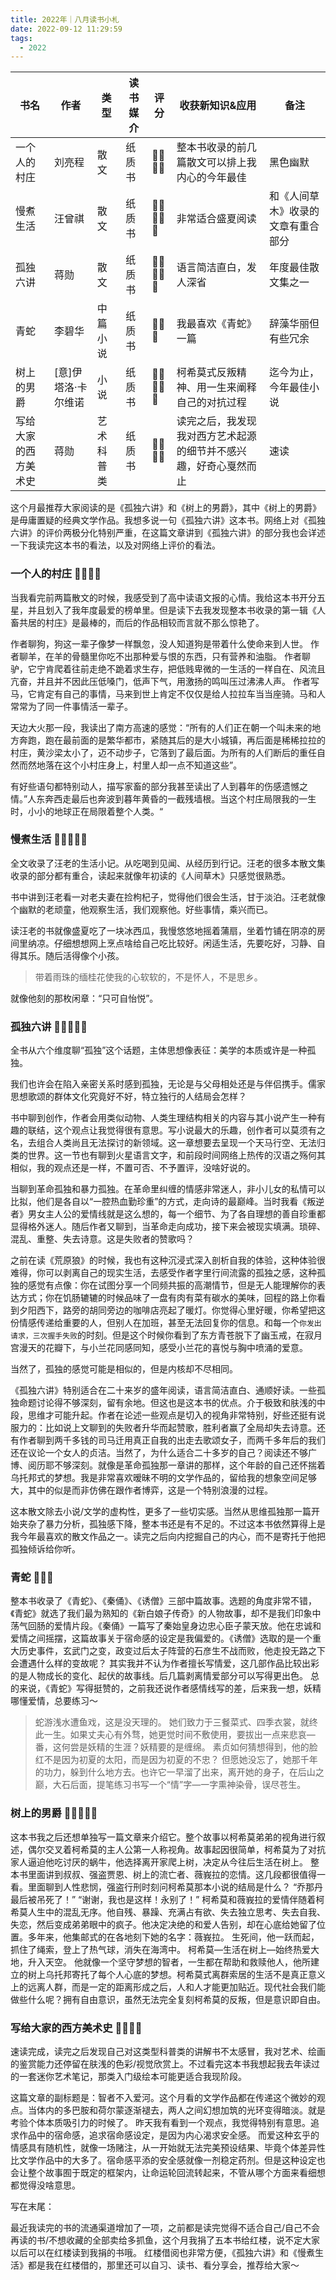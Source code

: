 ```yaml
---
title: 2022年｜八月读书小札
date: 2022-09-12 11:29:59
tags:
  - 2022
---
```


| 书名 | 作者 | 类型 | 读书媒介 | 评分 | 收获新知识&应用 | 备注 |
| --- | --- | --- | --- | --- | --- | --- |
| 一个人的村庄 | 刘亮程 | 散文 | 纸质书 | 🌟🌟🌟🌟 | 整本书收录的前几篇散文可以排上我内心的今年最佳 | 黑色幽默 |
| 慢煮生活 | 汪曾祺 | 散文 | 纸质书 | 🌟🌟🌟🌟🌟 | 非常适合盛夏阅读 | 和《人间草木》收录的文章有重合部分 |
| 孤独六讲 | 蒋勋 | 散文 | 纸质书 | 🌟🌟🌟🌟🌟 | 语言简洁直白，发人深省 | 年度最佳散文集之一 |
| 青蛇 | 李碧华 | 中篇小说 | 纸质书 | 🌟🌟🌟 | 我最喜欢《青蛇》一篇 | 辞藻华丽但有些冗余 |
| 树上的男爵 | [意]伊塔洛·卡尔维诺 | 小说 | 纸质书 | 🌟🌟🌟🌟🌟 | 柯希莫式反叛精神、用一生来阐释自己的对抗过程 | 迄今为止，今年最佳小说 |
| 写给大家的西方美术史 | 蒋勋 | 艺术科普类 | 纸质书 | 🌟🌟🌟🌟 | 读完之后，我发现我对西方艺术起源的细节并不感兴趣，好奇心戛然而止 | 速读 |

这个月最推荐大家阅读的是《孤独六讲》和《树上的男爵》，其中《树上的男爵》是毋庸置疑的经典文学作品。我想多说一句《孤独六讲》这本书。网络上对《孤独六讲》的评价两极分化特别严重，在这篇文章讲到《孤独六讲》的部分我也会详述一下我读完这本书的看法，以及对网络上评价的看法。

### 一个人的村庄 🌟🌟🌟🌟

当我看完前两篇散文的时候，我感受到了高中读语文报的心情。我给这本书开分五星，并且划入了我年度最爱的榜单里。但是读下去我发现整本书收录的第一辑《人畜共居的村庄》是最棒的，而后的作品相较而言就不那么惊艳了。

作者聊狗，狗这一辈子像梦一样飘忽，没人知道狗是带着什么使命来到人世。
作者聊羊，在羊的骨髓里你吃不出那种爱与恨的东西，只有营养和油脂。
作者聊驴，它宁肯爬着往前走绝不跪着求生存，把低贱卑微的一生活的一样自在、风流且亢奋，并且并不因此压低嗓门，低声下气，用激扬的鸣叫压过沸沸人声。
作者写马，它肯定有自己的事情，马来到世上肯定不仅仅是给人拉拉车当当座骑。马和人常常为了同一件事情活一辈子。

天边大火那一段，我读出了南方高速的感觉：“所有的人们正在朝一个叫未来的地方奔跑，跑在最前面的是繁华都市，紧随其后的是大小城镇，再后面是稀稀拉拉的村庄，黄沙梁太小了，迈不动步子，它落到了最后面。为所有的人们断后的重任自然而然地落在这个小村庄身上，村里人却一点不知道这些”。

有好些语句都特别动人，描写家畜的部分我甚至读出了人到暮年的伤感遗憾之情。”人东奔西走最后也奔波到暮年黄昏的一截残墙根。当这个村庄局限我的一生时，小小的地球正在局限着整个人类。“

### 慢煮生活 🌟🌟🌟🌟🌟

全文收录了汪老的生活小记。从吃喝到见闻、从经历到行记。汪老的很多本散文集收录的部分都有重合，读起来就像年初读的《人间草木》只感觉很熟悉。

书中讲到汪老看一对老夫妻在捡枸杞子，觉得他们很会生活，甘于淡泊。汪老就像个幽默的老顽童，他观察生活，我们观察他。好些事情，乘兴而已。

读汪老的书就像盛夏吃了一块冰西瓜，我慢悠悠地摇着蒲扇，坐着竹铺在阴凉的房间里纳凉。仔细想想网上烹点啥给自己吃比较好。闲适生活，先要吃好，习静、自得其乐。随后活得像个小孩。

> 带着雨珠的缅桂花使我的心软软的，不是怀人，不是思乡。

就像他刻的那枚闲章：“只可自怡悦”。

### 孤独六讲 🌟🌟🌟🌟🌟

全书从六个维度聊“孤独”这个话题，主体思想像表征：美学的本质或许是一种孤独。

我们也许会在陷入亲密关系时感到孤独，无论是与父母相处还是与伴侣携手。儒家思想歌颂的群体文化究竟好不好，特立独行的人结局会怎样？

书中聊到创作，作者会用类似动物、人类生理结构相关的内容与其小说产生一种有趣的联结，这个观点让我觉得很有意思。写小说最大的乐趣，创作者可以莫须有之名，去组合人类尚且无法探讨的新领域。这一章想要去呈现一个天马行空、无法归类的世界。这一节也有聊到火星语言文字，和前段时间网络上热传的汉语之殇何其相似，我的观点还是一样，不置可否、不予置评，没啥好说的。

当聊到革命孤独和暴力孤独。在革命里纠缠的情感非常迷人，非小儿女的私情可以比拟，他们是各自以“一腔热血勤珍重”的方式，走向诗的最巅峰。当时我看《叛逆者》男女主人公的爱情线就是这么想的，每一个细节、为了各自理想的善自珍重都显得格外迷人。随后作者又聊到，当革命走向成功，接下来会被现实填满。琐碎、混乱、重整、失去诗意。这是失败者的赞歌吗？

之前在读《荒原狼》的时候，我也有这种沉浸式深入剖析自我的体验，这种体验很难得，你可以剥离自己的现实生活，去感受作者字里行间流露的孤独之感，这种孤独的感觉有点像：你在试图分享一个同频共振的高潮情节，但是无人能理解你的表达方式；你在饥肠辘辘的时候品味了一盘有肉有菜有碳水的美味，回程的路上你看到夕阳西下，路旁的胡同旁边的咖啡店亮起了暖灯。你觉得心里好暖，你希望把这份情感传递给重要的人，但别人在加班，甚至无法回复你的信息。和每一个`你发出请求，三次握手失败`的时刻。但是这个时候你看到了东方青苍脱下了幽玉戒，在寂月宫漫天的花瓣下，与小兰花同感同知，感受小兰花的喜悦与胸中喷涌的爱意。

当然了，孤独的感觉可能是相似的，但是内核却不尽相同。

《孤独六讲》特别适合在二十来岁的盛年阅读，语言简洁直白、通顺好读。一些孤独命题讨论得不够深刻，留有余地。但这也是这本书的优点。介于极致和肤浅的中段，思维才可能升起。作者在论述一些观点是切入的视角非常特别，好些还挺有说服力的：比如说上文聊到的失败者升华而起赞歌，胜利者赢了全局却失去诗意。还有作者聊到两千多钱的司马迁用真正自我的出走去歌颂女子，而两千多年后的我们还在议论一个女人的贞洁。当然了，为什么适合二十多岁的自己？阅读还不够广博、阅历耶不够深刻。就像是革命孤独那一章讲的那样，这个年龄的自己还怀揣着乌托邦式的梦想。我是非常喜欢暧昧不明的文学作品的，留给我的想象空间足够大，其中的似是而非仿佛在跟作者博弈，这是一个特别浪漫的过程。

这本散文除去小说/文学的虚构性，更多了一些切实感。当然从思维孤独那一篇开始夹杂了暴力分析，孤独感下降，整本书还是有不足的。不过这本书依然算得上是我今年最喜欢的散文作品之一。读完之后向内挖掘自己的内心，而不是寄托于他把孤独倾诉给你听。

### 青蛇 🌟🌟🌟

整本书收录了《青蛇》、《秦俑》、《诱僧》三部中篇故事。选题的角度非常不错，《青蛇》就选了我们最为熟知的《新白娘子传奇》的人物故事，却不是我们印象中荡气回肠的爱情片段。《秦俑》一篇写了秦始皇身边忠心臣子蒙天放。他在忠诚和爱情之间摇摆，这篇故事关于宿命感的设定是我偏爱的。《诱僧》选取的是一个重大历史事件，玄武门之变，政变过后太子阵营的石彦生不战而败，他走投无路之下会遭遇什么样的变故呢？
其实我并不认为作者擅长写情爱，这几部作品比较出彩的是人物成长的变化、起伏的故事线。后几篇剥离情爱部分可以写得更出色。
总的来说，《青蛇》写得挺赞的，之前我还说作者感情线写的差，后来我一想，妖精哪懂爱情，总要练习～
> 蛇游浅水遭鱼戏，这是没天理的。
> 她们致力于三餐菜式、四季衣裳，就终此一生。如果丈夫心有外骛，她更觉时间不敷使用，要拔出一点来悲哀—番，这何尝是妖精的生涯？妖精要的是缠绵。
> 素贞如何猜想得到，他的脸红不是因为初夏的太阳，而是因为初夏的不忠？
>但愿她没忘了，她那千年的功力，躲到什么地方去。也许它一早溜了出来，离开她的身子，在后山之巅，大石后面，提笔练习书写一个“情”字—一字熏神染骨，误尽苍生。

### 树上的男爵 🌟🌟🌟🌟🌟

这本书我之后还想单独写一篇文章来介绍它。整个故事以柯希莫弟弟的视角进行叙述，偶尔交叉着柯希莫的主人公第一人称视角。故事起因很简单，柯希莫为了对抗家人逼迫他吃讨厌的蜗牛，他选择离开家爬上树，决定从今往后生活在树上。
整本书里面讲到叔叔、强盗贾恩、树上的流亡者、薇峩拉的恋情。这几段都很值得一看。里面聊到人性悲悯，强盗行刑时刻问柯希莫那本小说的结局是什么？
“乔那丹最后被吊死了！”
“谢谢，我也是这样！永别了！”
柯希莫和薇峩拉的爱情伴随着柯希莫人生中的混乱无序。他自残、暴躁、充满占有欲、失去独立思考、失去自我、失恋，然后变成弟弟眼中的疯子。他决定决绝的和爱人告别，却在心底给她留了位置。多年来，他集邮式的在各地刻下她的名字：薇峩拉。
生死间，他一跃而起，抓住了绳索，登上了热气球，消失在海湾中。
柯希莫—生活在树上—始终热爱大地，升入天空。
他就像一个坚守梦想的智者，一生都在帮助和救赎他人，他所建立的树上乌托邦寄托了每个人心底的梦想。柯希莫式离群索居的生活不是真正意义上的远离人群，而是一定的距离形成之后，人和人才能更加贴近。现代社会我们能做些什么呢？拥有自由意识，虽然无法完全复刻柯希莫的反叛，但是意识即自由。

### 写给大家的西方美术史 🌟🌟🌟🌟

速读完成，读完之后发现自己对这类型科普类的讲解书不太感冒，我对艺术、绘画的鉴赏能力还停留在肤浅的色彩/视觉欣赏上。不过看完这本书我想起我去年读过的一套迷你艺术笔记，那类入门级绘本可能更适合我现阶段。

这篇文章的副标题是：智者不入爱河。这个月看的文学作品都在传递这个微妙的观点。当体内的多巴胺和荷尔蒙逐渐褪去，两人之间幻想加筑的光环变得暗淡。就是考验个体本质吸引力的时候了。
昨天我有看到一个观点，我觉得特别有意思。追求作品中的宿命感，追求宿命感设定，是因为内心渴求安全感。
而爱这种玄乎的情感具有随机性，就像一场赌注，从一开始就无法完美预设结果、毕竟个体差异性比文学作品中的大多了。宿命感平添的安全感就像一剂稳定药剂。但是这种设定也会让整个故事囿于既定的框架内，让命运轮回流转起来，不管从哪个方面来看细想都觉得没啥意思。

写在末尾：

最近我读完的书的流通渠道增加了一项，之前都是读完觉得不适合自己/自己不会再读的书/不想收藏的全部卖给多抓鱼，这个月我捐了五本书给红楼，说不定大家以后可以在红楼读到我捐的书哦。
红楼借阅也非常方便，《孤独六讲》和《慢煮生活》都是我在红楼借的，那里还可以自习、读书、看分享会，推荐给大家～